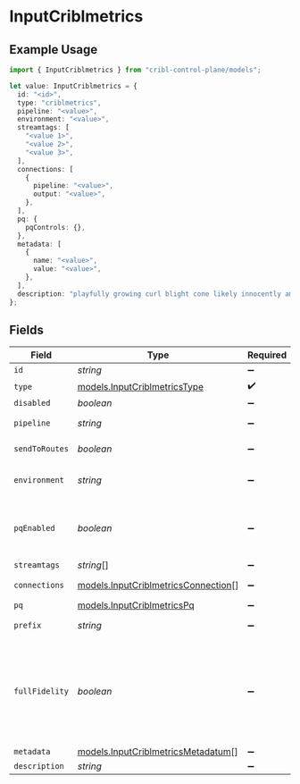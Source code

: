 # InputCriblmetrics

## Example Usage

```typescript
import { InputCriblmetrics } from "cribl-control-plane/models";

let value: InputCriblmetrics = {
  id: "<id>",
  type: "criblmetrics",
  pipeline: "<value>",
  environment: "<value>",
  streamtags: [
    "<value 1>",
    "<value 2>",
    "<value 3>",
  ],
  connections: [
    {
      pipeline: "<value>",
      output: "<value>",
    },
  ],
  pq: {
    pqControls: {},
  },
  metadata: [
    {
      name: "<value>",
      value: "<value>",
    },
  ],
  description: "playfully growing curl blight cone likely innocently amongst",
};
```

## Fields

| Field                                                                                                                                                                                                                                                                                                                                                             | Type                                                                                                                                                                                                                                                                                                                                                              | Required                                                                                                                                                                                                                                                                                                                                                          | Description                                                                                                                                                                                                                                                                                                                                                       |
| ----------------------------------------------------------------------------------------------------------------------------------------------------------------------------------------------------------------------------------------------------------------------------------------------------------------------------------------------------------------- | ----------------------------------------------------------------------------------------------------------------------------------------------------------------------------------------------------------------------------------------------------------------------------------------------------------------------------------------------------------------- | ----------------------------------------------------------------------------------------------------------------------------------------------------------------------------------------------------------------------------------------------------------------------------------------------------------------------------------------------------------------- | ----------------------------------------------------------------------------------------------------------------------------------------------------------------------------------------------------------------------------------------------------------------------------------------------------------------------------------------------------------------- |
| `id`                                                                                                                                                                                                                                                                                                                                                              | *string*                                                                                                                                                                                                                                                                                                                                                          | :heavy_minus_sign:                                                                                                                                                                                                                                                                                                                                                | Unique ID for this input                                                                                                                                                                                                                                                                                                                                          |
| `type`                                                                                                                                                                                                                                                                                                                                                            | [models.InputCriblmetricsType](../models/inputcriblmetricstype.md)                                                                                                                                                                                                                                                                                                | :heavy_check_mark:                                                                                                                                                                                                                                                                                                                                                | N/A                                                                                                                                                                                                                                                                                                                                                               |
| `disabled`                                                                                                                                                                                                                                                                                                                                                        | *boolean*                                                                                                                                                                                                                                                                                                                                                         | :heavy_minus_sign:                                                                                                                                                                                                                                                                                                                                                | N/A                                                                                                                                                                                                                                                                                                                                                               |
| `pipeline`                                                                                                                                                                                                                                                                                                                                                        | *string*                                                                                                                                                                                                                                                                                                                                                          | :heavy_minus_sign:                                                                                                                                                                                                                                                                                                                                                | Pipeline to process data from this Source before sending it through the Routes                                                                                                                                                                                                                                                                                    |
| `sendToRoutes`                                                                                                                                                                                                                                                                                                                                                    | *boolean*                                                                                                                                                                                                                                                                                                                                                         | :heavy_minus_sign:                                                                                                                                                                                                                                                                                                                                                | Select whether to send data to Routes, or directly to Destinations.                                                                                                                                                                                                                                                                                               |
| `environment`                                                                                                                                                                                                                                                                                                                                                     | *string*                                                                                                                                                                                                                                                                                                                                                          | :heavy_minus_sign:                                                                                                                                                                                                                                                                                                                                                | Optionally, enable this config only on a specified Git branch. If empty, will be enabled everywhere.                                                                                                                                                                                                                                                              |
| `pqEnabled`                                                                                                                                                                                                                                                                                                                                                       | *boolean*                                                                                                                                                                                                                                                                                                                                                         | :heavy_minus_sign:                                                                                                                                                                                                                                                                                                                                                | Use a disk queue to minimize data loss when connected services block. See [Cribl Docs](https://docs.cribl.io/stream/persistent-queues) for PQ defaults (Cribl-managed Cloud Workers) and configuration options (on-prem and hybrid Workers).                                                                                                                      |
| `streamtags`                                                                                                                                                                                                                                                                                                                                                      | *string*[]                                                                                                                                                                                                                                                                                                                                                        | :heavy_minus_sign:                                                                                                                                                                                                                                                                                                                                                | Tags for filtering and grouping in @{product}                                                                                                                                                                                                                                                                                                                     |
| `connections`                                                                                                                                                                                                                                                                                                                                                     | [models.InputCriblmetricsConnection](../models/inputcriblmetricsconnection.md)[]                                                                                                                                                                                                                                                                                  | :heavy_minus_sign:                                                                                                                                                                                                                                                                                                                                                | Direct connections to Destinations, and optionally via a Pipeline or a Pack                                                                                                                                                                                                                                                                                       |
| `pq`                                                                                                                                                                                                                                                                                                                                                              | [models.InputCriblmetricsPq](../models/inputcriblmetricspq.md)                                                                                                                                                                                                                                                                                                    | :heavy_minus_sign:                                                                                                                                                                                                                                                                                                                                                | N/A                                                                                                                                                                                                                                                                                                                                                               |
| `prefix`                                                                                                                                                                                                                                                                                                                                                          | *string*                                                                                                                                                                                                                                                                                                                                                          | :heavy_minus_sign:                                                                                                                                                                                                                                                                                                                                                | A prefix that is applied to the metrics provided by Cribl Stream                                                                                                                                                                                                                                                                                                  |
| `fullFidelity`                                                                                                                                                                                                                                                                                                                                                    | *boolean*                                                                                                                                                                                                                                                                                                                                                         | :heavy_minus_sign:                                                                                                                                                                                                                                                                                                                                                | Include granular metrics. Disabling this will drop the following metrics events: `cribl.logstream.host.(in_bytes,in_events,out_bytes,out_events)`, `cribl.logstream.index.(in_bytes,in_events,out_bytes,out_events)`, `cribl.logstream.source.(in_bytes,in_events,out_bytes,out_events)`, `cribl.logstream.sourcetype.(in_bytes,in_events,out_bytes,out_events)`. |
| `metadata`                                                                                                                                                                                                                                                                                                                                                        | [models.InputCriblmetricsMetadatum](../models/inputcriblmetricsmetadatum.md)[]                                                                                                                                                                                                                                                                                    | :heavy_minus_sign:                                                                                                                                                                                                                                                                                                                                                | Fields to add to events from this input                                                                                                                                                                                                                                                                                                                           |
| `description`                                                                                                                                                                                                                                                                                                                                                     | *string*                                                                                                                                                                                                                                                                                                                                                          | :heavy_minus_sign:                                                                                                                                                                                                                                                                                                                                                | N/A                                                                                                                                                                                                                                                                                                                                                               |